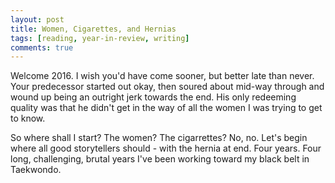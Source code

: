 ```yaml
---
layout: post
title: Women, Cigarettes, and Hernias
tags: [reading, year-in-review, writing]
comments: true
---
```


Welcome 2016. I wish you'd have come sooner, but better late than never. Your predecessor started out okay, then soured about mid-way through and wound up being an outright jerk towards the end. His only redeeming quality was that he didn't get in the way of all the women I was trying to get to know.

So where shall I start? The women? The cigarrettes? No, no. Let's begin where all good storytellers should - with the hernia at end. Four years. Four long, challenging, brutal years I've been working toward my black belt in Taekwondo.